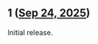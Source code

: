 ## 1 ([Sep 24, 2025](https://github.com/ramensoftware/windhawk-mods/blob/a4e2bd7298358892902bf017b51a62de9037121b/mods/explorer-double-f2-rename-extension.wh.cpp))

Initial release.

